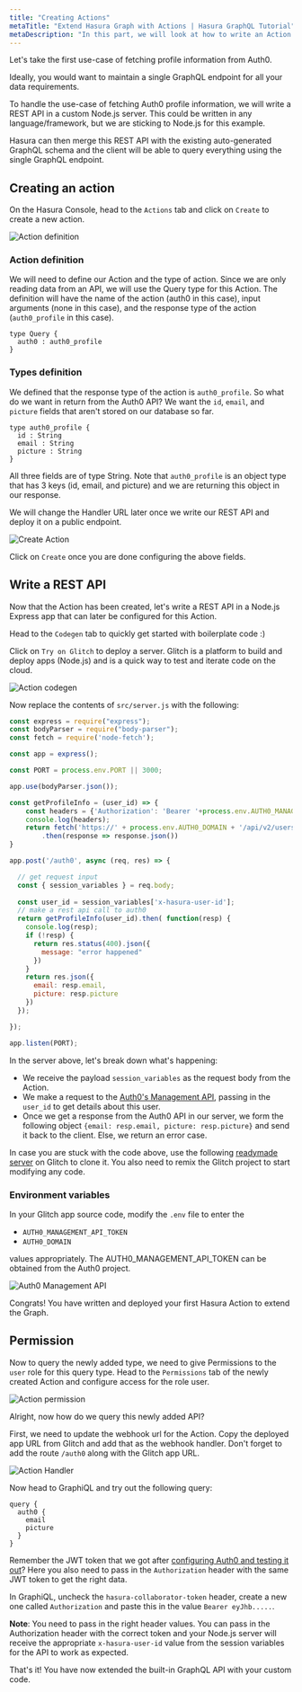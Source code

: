 ```yaml
---
title: "Creating Actions"
metaTitle: "Extend Hasura Graph with Actions | Hasura GraphQL Tutorial"
metaDescription: "In this part, we will look at how to write an Action to extend the Graph and do custom business logic"
---
```


Let's take the first use-case of fetching profile information from Auth0.

Ideally, you would want to maintain a single GraphQL endpoint for all your data requirements.

To handle the use-case of fetching Auth0 profile information, we will write a REST API in a custom Node.js server. This could be written in any language/framework, but we are sticking to Node.js for this example.

Hasura can then merge this REST API with the existing auto-generated GraphQL schema and the client will be able to query everything using the single GraphQL endpoint.

## Creating an action
On the Hasura Console, head to the `Actions` tab and click on `Create` to create a new action. 

![Action definition](https://graphql-engine-cdn.hasura.io/learn-hasura/assets/graphql-hasura/action-definition.png)

### Action definition

We will need to define our Action and the type of action. Since we are only reading data from an API, we will use the Query type for this Action. The definition will have the name of the action (auth0 in this case), input arguments (none in this case), and the response type of the action (`auth0_profile` in this case).

```
type Query {
  auth0 : auth0_profile
}
```

### Types definition

We defined that the response type of the action is `auth0_profile`. So what do we want in return from the Auth0 API? We want the `id`, `email`, and `picture` fields that aren't stored on our database so far.

```
type auth0_profile {
  id : String
  email : String
  picture : String
}
```

All three fields are of type String. Note that `auth0_profile` is an object type that has 3 keys (id, email, and picture) and we are returning this object in our response.

We will change the Handler URL later once we write our REST API and deploy it on a public endpoint.

![Create Action](https://graphql-engine-cdn.hasura.io/learn-hasura/assets/graphql-hasura/create-action.png)

Click on `Create` once you are done configuring the above fields.

## Write a REST API

Now that the Action has been created, let's write a REST API in a Node.js Express app that can later be configured for this Action. 

Head to the `Codegen` tab to quickly get started with boilerplate code :) 

Click on `Try on Glitch` to deploy a server. Glitch is a platform to build and deploy apps (Node.js) and is a quick way to test and iterate code on the cloud.

![Action codegen](https://graphql-engine-cdn.hasura.io/learn-hasura/assets/graphql-hasura/action-codegen-tab.png)

Now replace the contents of `src/server.js` with the following:

```javascript
const express = require("express");
const bodyParser = require("body-parser");
const fetch = require('node-fetch');

const app = express();

const PORT = process.env.PORT || 3000;

app.use(bodyParser.json());

const getProfileInfo = (user_id) => {
    const headers = {'Authorization': 'Bearer '+process.env.AUTH0_MANAGEMENT_API_TOKEN};
    console.log(headers);
    return fetch('https://' + process.env.AUTH0_DOMAIN + '/api/v2/users/'+user_id,{ headers: headers})
        .then(response => response.json())
}

app.post('/auth0', async (req, res) => {

  // get request input
  const { session_variables } = req.body;
  
  const user_id = session_variables['x-hasura-user-id'];
  // make a rest api call to auth0
  return getProfileInfo(user_id).then( function(resp) {
    console.log(resp);
    if (!resp) {
      return res.status(400).json({
        message: "error happened"
      })
    }
    return res.json({
      email: resp.email,
      picture: resp.picture
    })
  });

});

app.listen(PORT);


```

In the server above, let's break down what's happening:

- We receive the payload `session_variables` as the request body from the Action.
- We make a request to the [Auth0's Management API](https://auth0.com/docs/api/management/v2/create-m2m-app), passing in the `user_id` to get details about this user.
- Once we get a response from the Auth0 API in our server, we form the following object `{email: resp.email, picture: resp.picture}` and send it back to the client. Else, we return an error case.
 
In case you are stuck with the code above, use the following [readymade 
server](https://glitch.com/~auth0-hasura-action) on Glitch to clone it.
You also need to remix the Glitch project to start modifying any code.

### Environment variables
In your Glitch app source code, modify the `.env` file to enter the 
- `AUTH0_MANAGEMENT_API_TOKEN`
- `AUTH0_DOMAIN` 


values appropriately. The AUTH0_MANAGEMENT_API_TOKEN can be obtained from the Auth0 project.

![Auth0 Management API](https://graphql-engine-cdn.hasura.io/learn-hasura/assets/graphql-hasura/auth0-management-api.png)

Congrats! You have written and deployed your first Hasura Action to extend the Graph.

## Permission

Now to query the newly added type, we need to give Permissions to the `user` role for this query type. Head to the `Permissions` tab of the newly created Action and configure access for the role user.

![Action permission](https://graphql-engine-cdn.hasura.io/learn-hasura/assets/graphql-hasura/action-permission.png)

Alright, now how do we query this newly added API?

First, we need to update the webhook url for the Action. Copy the deployed app URL from Glitch and add that as the webhook handler. Don't forget to add the route `/auth0` along with the Glitch app URL.

![Action Handler](https://graphql-engine-cdn.hasura.io/learn-hasura/assets/graphql-hasura/action-handler-update.png)

Now head to GraphiQL and try out the following query:

```
query {
  auth0 {
    email
    picture
  }
}
```

Remember the JWT token that we got after [configuring Auth0 and testing it out](https://hasura.io/learn/graphql/hasura/authentication/5-test-with-headers/)? Here you also need to pass in the `Authorization` header with the same JWT token to get the right data.

In GraphiQL, uncheck the `hasura-collaborator-token` header, create a new one called `Authorization` and paste this in the value `Bearer eyJhb.....`.

**Note**: You need to pass in the right header values. You can pass in the Authorization header with the correct token and your Node.js server will receive the appropriate `x-hasura-user-id` value from the session variables for the API to work as expected.

That's it! You have now extended the built-in GraphQL API with your custom code.

